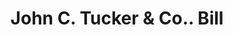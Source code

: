 ---
doi: 10.7916/D80P2B52
date_other: '1850'
date_other_textual: 1850-1859
form: printed ephemera
genre:
- Invoices
name:
- John C. Tucker & Co.
object_in_context_url: https://biggert.cul.columbia.edu/items/view/ave_biggert_01661
subject_hierarchical_geographic:
- New York, New York, United States
subject_name:
- John C. Tucker & Co.
title: John C. Tucker & Co.. Bill
sort_title: John C. Tucker & Co.. Bill
call_number: ave_biggert_01661
coordinates:
- 40.71277777777778,-74.00583333333333
pid: ave_biggert_01661
identifiers: ave_biggert_01661
thumbnail: false
permalink: /biggert/ave_biggert_01661/
layout: iiif-image-page
---